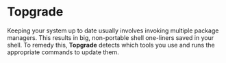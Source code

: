 # Topgrade

Keeping your system up to date usually involves invoking multiple package managers. This results in big, non-portable shell one-liners saved in your shell. To remedy this, **Topgrade** detects which tools you use and runs the appropriate commands to update them.
